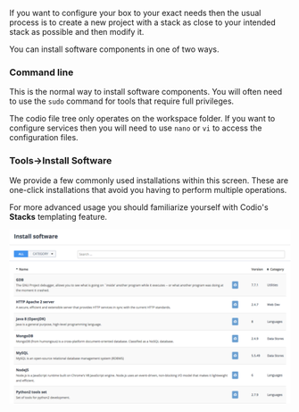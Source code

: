 If you want to configure your box to your exact needs then the usual process is to create a new project with a stack as close to your intended stack as possible and then modify it.

You can install software components in one of two ways.

### Command line
This is the normal way to install software components. You will often need to use the `sudo` command for tools that require full privileges.

The codio file tree only operates on the workspace folder. If you want to configure services then you will need to use `nano` or `vi` to access the configuration files.

### Tools->Install Software
We provide a few commonly used installations within this screen. These are one-click installations that avoid you having to perform multiple operations. 

For more advanced usage you should familiarize yourself with Codio's **Stacks** templating feature.

![](.guides/img/install-software.png)